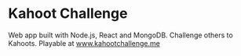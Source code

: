 # Kahoot Challenge
Web app built with Node.js, React and MongoDB. Challenge others to Kahoots. Playable at www.kahootchallenge.me 
